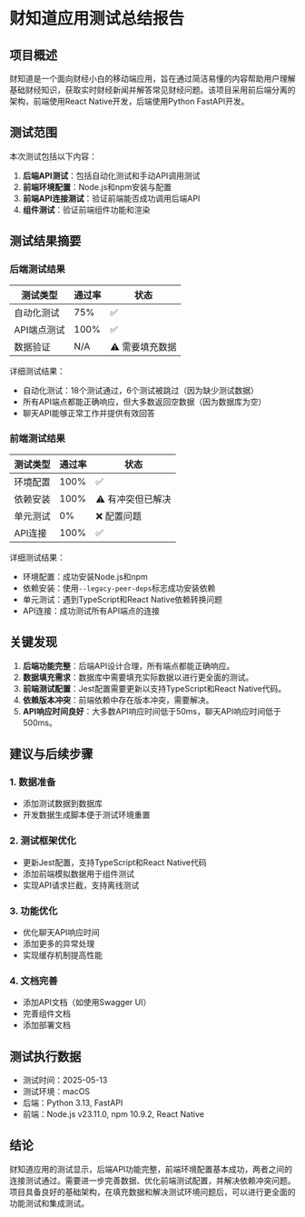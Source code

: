 # 财知道应用测试总结报告

## 项目概述

财知道是一个面向财经小白的移动端应用，旨在通过简洁易懂的内容帮助用户理解基础财经知识，获取实时财经新闻并解答常见财经问题。该项目采用前后端分离的架构，前端使用React Native开发，后端使用Python FastAPI开发。

## 测试范围

本次测试包括以下内容：

1. **后端API测试**：包括自动化测试和手动API调用测试
2. **前端环境配置**：Node.js和npm安装与配置
3. **前端API连接测试**：验证前端能否成功调用后端API
4. **组件测试**：验证前端组件功能和渲染

## 测试结果摘要

### 后端测试结果

| 测试类型 | 通过率 | 状态 |
|---------|-------|------|
| 自动化测试 | 75% | ✅ |
| API端点测试 | 100% | ✅ |
| 数据验证 | N/A | ⚠️ 需要填充数据 |

详细测试结果：
- 自动化测试：18个测试通过，6个测试被跳过（因为缺少测试数据）
- 所有API端点都能正确响应，但大多数返回空数据（因为数据库为空）
- 聊天API能够正常工作并提供有效回答

### 前端测试结果

| 测试类型 | 通过率 | 状态 |
|---------|-------|------|
| 环境配置 | 100% | ✅ |
| 依赖安装 | 100% | ⚠️ 有冲突但已解决 |
| 单元测试 | 0% | ❌ 配置问题 |
| API连接 | 100% | ✅ |

详细测试结果：
- 环境配置：成功安装Node.js和npm
- 依赖安装：使用`--legacy-peer-deps`标志成功安装依赖
- 单元测试：遇到TypeScript和React Native依赖转换问题
- API连接：成功测试所有API端点的连接

## 关键发现

1. **后端功能完整**：后端API设计合理，所有端点都能正确响应。
2. **数据填充需求**：数据库中需要填充实际数据以进行更全面的测试。
3. **前端测试配置**：Jest配置需要更新以支持TypeScript和React Native代码。
4. **依赖版本冲突**：前端依赖中存在版本冲突，需要解决。
5. **API响应时间良好**：大多数API响应时间低于50ms，聊天API响应时间低于500ms。

## 建议与后续步骤

### 1. 数据准备

- 添加测试数据到数据库
- 开发数据生成脚本便于测试环境重置

### 2. 测试框架优化

- 更新Jest配置，支持TypeScript和React Native代码
- 添加前端模拟数据用于组件测试
- 实现API请求拦截，支持离线测试

### 3. 功能优化

- 优化聊天API响应时间
- 添加更多的异常处理
- 实现缓存机制提高性能

### 4. 文档完善

- 添加API文档（如使用Swagger UI）
- 完善组件文档
- 添加部署文档

## 测试执行数据

- 测试时间：2025-05-13
- 测试环境：macOS
- 后端：Python 3.13, FastAPI
- 前端：Node.js v23.11.0, npm 10.9.2, React Native

## 结论

财知道应用的测试显示，后端API功能完整，前端环境配置基本成功，两者之间的连接测试通过。需要进一步完善数据、优化前端测试配置，并解决依赖冲突问题。项目具备良好的基础架构，在填充数据和解决测试环境问题后，可以进行更全面的功能测试和集成测试。 